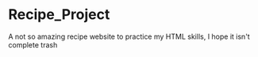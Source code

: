 # Recipe_Project
A not so amazing recipe website to practice my HTML skills, I hope it isn't complete trash
